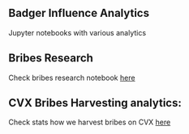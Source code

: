 ## Badger Influence Analytics

Jupyter notebooks with various analytics

## Bribes Research
Check bribes research notebook [here](https://github.com/Badger-Finance/badger-influence-analytics/blob/master/notebooks/bribes_research/bribes_research.ipynb)


## CVX Bribes Harvesting analytics:
Check stats how we harvest bribes on CVX [here](https://github.com/Badger-Finance/badger-influence-analytics/blob/master/notebooks/cvx_bribes/bribes_bvecvx_r26.ipynb)
